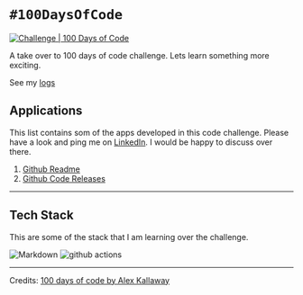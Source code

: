 # `#100DaysOfCode`
[![Challenge | 100 Days of Code](https://img.shields.io/static/v1?label=Challenge&labelColor=384357&message=100%20Days%20of%20Code&color=00b4ee&style=for-the-badge&link=https://www.100daysofcode.com)](https://www.100daysofcode.com)

A take over to 100 days of code challenge. Lets learn something more exciting.

See my [logs](LOGS.md)

## Applications
This list contains som of the apps developed in this code challenge. Please have a look and ping me on [LinkedIn](https://www.linkedin.com/in/mexsonfernandes/). I would be happy to discuss over there.
1. [Github Readme](https://github.com/MexsonFernandes/MexsonFernandes)
2. [Github Code Releases](https://github.com/MexsonFernandes/100daysofcode/blob/master/.github/workflows/)
------------------

## Tech Stack
This are some of the stack that I am learning over the challenge.

<img alt="Markdown" src="https://img.shields.io/badge/Markdown-000?logo=markdown&logoColor=white">
<img alt="github actions" src="https://img.shields.io/badge/-Github_Actions-2088FF?logo=github-actions&logoColor=white" />

--------------
Credits: [ 100 days of code by Alex Kallaway](https://github.com/kallaway/100-days-of-code)
